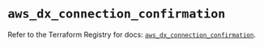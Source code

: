 # `aws_dx_connection_confirmation`

Refer to the Terraform Registry for docs: [`aws_dx_connection_confirmation`](https://registry.terraform.io/providers/hashicorp/aws/6.6.0/docs/resources/dx_connection_confirmation).
